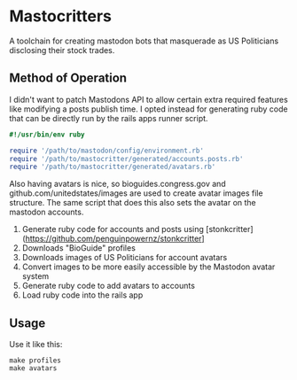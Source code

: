 # Mastocritters

A toolchain for creating mastodon bots that masquerade as US Politicians
disclosing their stock trades.

## Method of Operation

I didn't want to patch Mastodons API to allow certain extra required features like modifying
a posts publish time. I opted instead for generating ruby code that can be directly run by the rails
apps runner script.

```ruby
#!/usr/bin/env ruby

require '/path/to/mastodon/config/environment.rb'
require '/path/to/mastocritter/generated/accounts.posts.rb'
require '/path/to/mastocritter/generated/avatars.rb'
```

Also having avatars is nice, so bioguides.congress.gov and github.com/unitedstates/images are used
to create avatar images file structure.  The same script that does this also sets the avatar on the
mastodon accounts.

1. Generate ruby code for accounts and posts using [stonkcritter](https://github.com/penguinpowernz/stonkcritter]
1. Downloads "BioGuide" profiles
1. Downloads images of US Politicians for account avatars
1. Convert images to be more easily accessible by the Mastodon avatar system
1. Generate ruby code to add avatars to accounts
1. Load ruby code into the rails app

## Usage

Use it like this:

    make profiles
    make avatars
